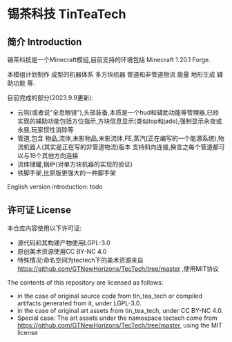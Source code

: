 # 锡茶科技 TinTeaTech

## 简介 Introduction

锡茶科技是一个Minecraft模组,目前支持的环境包括 Minecraft 1.20.1 Forge.

本模组计划制作 成型的机器体系 多方块机器 管道和非管道物流 能量 地形生成 辅助功能 等.

目前完成的部分(2023.9.9更新):

- 云钩(或者说"全息眼镜"),头部装备,本质是一个hud和辅助功能等管理器,已经实现的辅助功能包括方位指示,方块信息显示(类似top和jade),强制显示永夜或永昼,玩家惯性消除等
- 管道,包含 物品,流体,末影物品,末影流体,FE,蒸汽(正在编写的一个能源系统),物流机器人(其实是正在写的非管道物流)版本 支持斜向连接,换言之每个管道都可以与18个其他方向连接
- 流体储罐,锅炉(对单方块机器的实现的验证)
- 铁脚手架,比原版更强大的一种脚手架
    
English version introduction: todo

## 许可证 License

 本仓库内容使用以下许可证:

- 源代码和其构建产物使用LGPL-3.0
- 原创美术资源使用CC BY-NC 4.0
- 特殊情况:命名空间为tectech下的美术资源来自 https://github.com/GTNewHorizons/TecTech/tree/master ,使用MIT协议


The contents of this repository are licensed as follows:
- in the case of original source code from tin_tea_tech or compiled artifacts generated from it, under LGPL-3.0.
- in the case of original art assets from tin_tea_tech, under CC BY-NC 4.0.
- Special case: The art assets under the namespace tectech come from https://github.com/GTNewHorizons/TecTech/tree/master, using the MIT license

